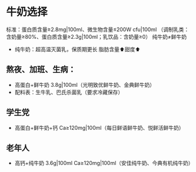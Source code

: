 # 牛奶选择
标准：蛋白质含量≥2.8mg|100ml、微生物含量≤200W cfu|100ml
（调制乳类：含奶量≥80%、蛋白质含量≥2.3g|100ml；乳饮品：含奶量≥0）
纯牛奶≠鲜牛奶
- 纯牛奶：超高温灭菌乳，保质期更长
脂肪含量⬆甜度⬆
## 熬夜、加班、生病：
- 高蛋白+鲜牛奶   3.8g|100ml（光明致优鲜牛奶、金典鲜牛奶）
- 配料表：生牛乳、巴氏杀菌乳（要求冷藏保存）
## 学生党 
- 高蛋白+鲜牛奶+钙   Ca≥120mg|100ml（每日鲜语鲜牛奶、悦鲜活鲜牛奶）
## 老年人
- 高钙+纯牛奶   3.6g|100ml   Ca≥120mg|100ml（安佳纯牛奶、今典有机纯牛奶）
